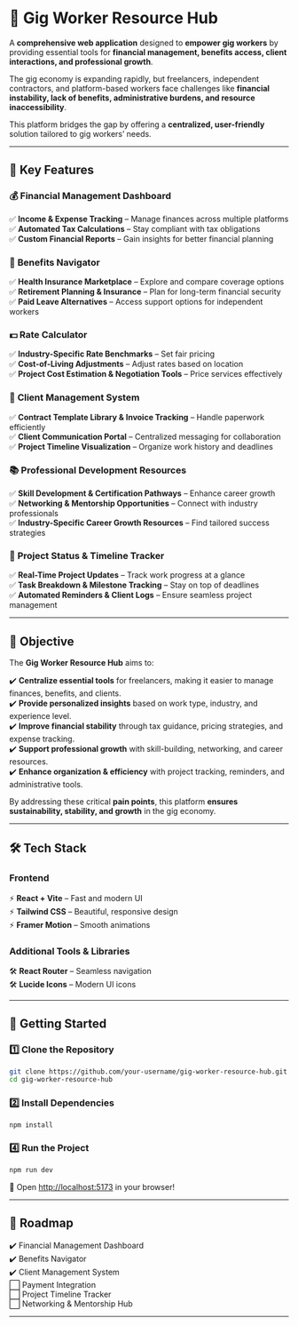 # 🚀 **Gig Worker Resource Hub**

A **comprehensive web application** designed to **empower gig workers** by providing essential tools for **financial management, benefits access, client interactions, and professional growth**.

The gig economy is expanding rapidly, but freelancers, independent contractors, and platform-based workers face challenges like **financial instability, lack of benefits, administrative burdens, and resource inaccessibility**.

This platform bridges the gap by offering a **centralized, user-friendly** solution tailored to gig workers’ needs.

---

## 🎯 **Key Features**

### 💰 **Financial Management Dashboard**

✅ **Income & Expense Tracking** – Manage finances across multiple platforms  
✅ **Automated Tax Calculations** – Stay compliant with tax obligations  
✅ **Custom Financial Reports** – Gain insights for better financial planning

### 🏥 **Benefits Navigator**

✅ **Health Insurance Marketplace** – Explore and compare coverage options  
✅ **Retirement Planning & Insurance** – Plan for long-term financial security  
✅ **Paid Leave Alternatives** – Access support options for independent workers

### 💵 **Rate Calculator**

✅ **Industry-Specific Rate Benchmarks** – Set fair pricing  
✅ **Cost-of-Living Adjustments** – Adjust rates based on location  
✅ **Project Cost Estimation & Negotiation Tools** – Price services effectively

### 📑 **Client Management System**

✅ **Contract Template Library & Invoice Tracking** – Handle paperwork efficiently  
✅ **Client Communication Portal** – Centralized messaging for collaboration  
✅ **Project Timeline Visualization** – Organize work history and deadlines

### 📚 **Professional Development Resources**

✅ **Skill Development & Certification Pathways** – Enhance career growth  
✅ **Networking & Mentorship Opportunities** – Connect with industry professionals  
✅ **Industry-Specific Career Growth Resources** – Find tailored success strategies

### 📆 **Project Status & Timeline Tracker**

✅ **Real-Time Project Updates** – Track work progress at a glance  
✅ **Task Breakdown & Milestone Tracking** – Stay on top of deadlines  
✅ **Automated Reminders & Client Logs** – Ensure seamless project management

---

## 🎯 **Objective**

The **Gig Worker Resource Hub** aims to:

✔️ **Centralize essential tools** for freelancers, making it easier to manage finances, benefits, and clients.  
✔️ **Provide personalized insights** based on work type, industry, and experience level.  
✔️ **Improve financial stability** through tax guidance, pricing strategies, and expense tracking.  
✔️ **Support professional growth** with skill-building, networking, and career resources.  
✔️ **Enhance organization & efficiency** with project tracking, reminders, and administrative tools.

By addressing these critical **pain points**, this platform **ensures sustainability, stability, and growth** in the gig economy.

---

## 🛠️ **Tech Stack**

### **Frontend**

⚡ **React + Vite** – Fast and modern UI  
⚡ **Tailwind CSS** – Beautiful, responsive design  
⚡ **Framer Motion** – Smooth animations

### **Additional Tools & Libraries**

🛠️ **React Router** – Seamless navigation  
🛠️ **Lucide Icons** – Modern UI icons

---

## 🚀 **Getting Started**

### **1️⃣ Clone the Repository**

```bash
git clone https://github.com/your-username/gig-worker-resource-hub.git
cd gig-worker-resource-hub
```

### **2️⃣ Install Dependencies**

```bash
npm install
```

### **4️⃣ Run the Project**

```bash
npm run dev
```

🚀 Open [http://localhost:5173](http://localhost:5173) in your browser!

---

## 📌 **Roadmap**

✔️ Financial Management Dashboard  
✔️ Benefits Navigator  
✔️ Client Management System  
⬜ Payment Integration  
⬜ Project Timeline Tracker  
⬜ Networking & Mentorship Hub

---
